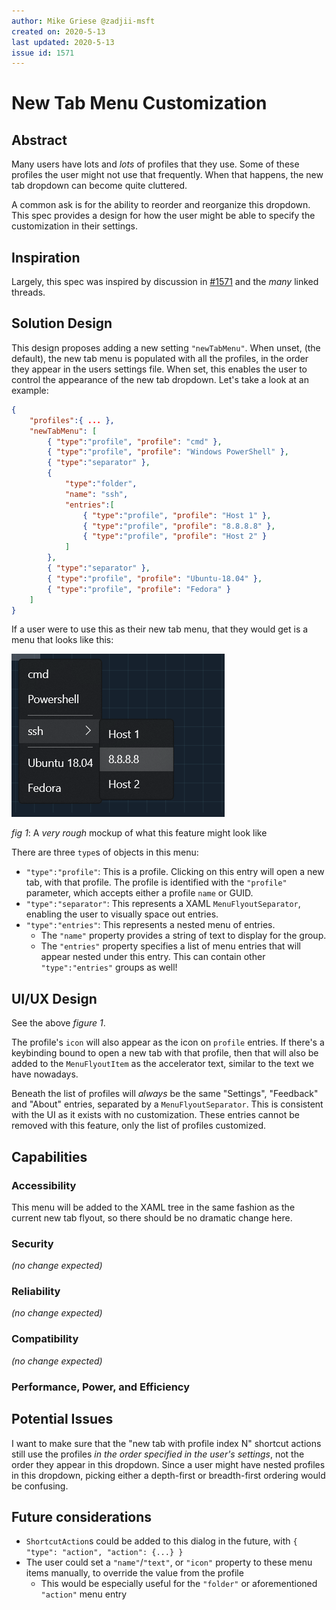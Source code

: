 ```yaml
---
author: Mike Griese @zadjii-msft
created on: 2020-5-13
last updated: 2020-5-13
issue id: 1571
---
```


# New Tab Menu Customization

## Abstract

Many users have lots and _lots_ of profiles that they use. Some of these
profiles the user might not use that frequently. When that happens, the new tab
dropdown can become quite cluttered.

A common ask is for the ability to reorder and reorganize this dropdown. This
spec provides a design for how the user might be able to specify the
customization in their settings.

## Inspiration

Largely, this spec was inspired by discussion in
[#1571](https://github.com/microsoft/terminal/issues/1571#issuecomment-519504048)
and the _many_ linked threads.

## Solution Design

This design proposes adding a new setting `"newTabMenu"`. When unset, (the
default), the new tab menu is populated with all the profiles, in the order they
appear in the users settings file. When set, this enables the user to control
the appearance of the new tab dropdown. Let's take a look at an example:

```json
{
    "profiles":{ ... },
    "newTabMenu": [
        { "type":"profile", "profile": "cmd" },
        { "type":"profile", "profile": "Windows PowerShell" },
        { "type":"separator" },
        {
            "type":"folder",
            "name": "ssh",
            "entries":[
                { "type":"profile", "profile": "Host 1" },
                { "type":"profile", "profile": "8.8.8.8" },
                { "type":"profile", "profile": "Host 2" }
            ]
        },
        { "type":"separator" },
        { "type":"profile", "profile": "Ubuntu-18.04" },
        { "type":"profile", "profile": "Fedora" }
    ]
}
```

If a user were to use this as their new tab menu, that they would get is a menu
that looks like this:

![fig 1](Menu-Customization-000.png)

_fig 1_: A _very rough_ mockup of what this feature might look like

There are three `type`s of objects in this menu:
* `"type":"profile"`: This is a profile. Clicking on this entry will open a new
  tab, with that profile. The profile is identified with the `"profile"`
  parameter, which accepts either a profile `name` or GUID.
* `"type":"separator"`: This represents a XAML `MenuFlyoutSeparator`, enabling
  the user to visually space out entries.
* `"type":"entries"`: This represents a nested menu of entries.
  - The `"name"` property provides a string of text to display for the group.
  - The `"entries"` property specifies a list of menu entries that will appear
    nested under this entry. This can contain other `"type":"entries"` groups as
    well!

## UI/UX Design

See the above _figure 1_.

The profile's `icon` will also appear as the icon on `profile` entries. If
there's a keybinding bound to open a new tab with that profile, then that will
also be added to the `MenuFlyoutItem` as the accelerator text, similar to the
text we have nowadays.

Beneath the list of profiles will _always_ be the same "Settings", "Feedback"
and "About" entries, separated by a `MenuFlyoutSeparator`. This is consistent
with the UI as it exists with no customization. These entries cannot be removed
with this feature, only the list of profiles customized.

## Capabilities

### Accessibility

This menu will be added to the XAML tree in the same fashion as the current new
tab flyout, so there should be no dramatic change here.

### Security

_(no change expected)_

### Reliability

_(no change expected)_

### Compatibility

_(no change expected)_

### Performance, Power, and Efficiency

## Potential Issues

I want to make sure that the "new tab with profile index N" shortcut actions
still use the profiles _in the order specified in the user's settings_, not the
order they appear in this dropdown. Since a user might have nested profiles in
this dropdown, picking either a depth-first or breadth-first ordering would be
confusing.

## Future considerations

* `ShortcutAction`s could be added to this dialog in the future, with `{ "type":
  "action", "action": {...} }`
* The user could set a `"name"`/`"text"`, or `"icon"` property to these menu
  items manually, to override the value from the profile
    - This would be especially useful for the `"folder"` or aforementioned
      `"action"` menu entry
